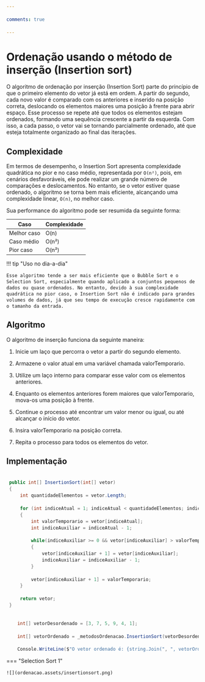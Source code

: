 ```yaml
---

comments: true

---
```


# **Ordenação usando o método de inserção (Insertion sort)**

O algoritmo de ordenação por inserção (Insertion Sort) parte do princípio de que o primeiro elemento do vetor já está em ordem. A partir do segundo, cada novo valor é comparado com os anteriores e inserido na posição correta, deslocando os elementos maiores uma posição à frente para abrir espaço. Esse processo se repete até que todos os elementos estejam ordenados, formando uma sequência crescente a partir da esquerda. Com isso, a cada passo, o vetor vai se tornando parcialmente ordenado, até que esteja totalmente organizado ao final das iterações.

## **Complexidade**

Em termos de desempenho, o Insertion Sort apresenta complexidade quadrática no pior e no caso médio, representada por `O(n²)`, pois, em cenários desfavoráveis, ele pode realizar um grande número de comparações e deslocamentos. No entanto, se o vetor estiver quase ordenado, o algoritmo se torna bem mais eficiente, alcançando uma complexidade linear, `O(n)`, no melhor caso.

Sua performance do algoritmo pode ser resumida da seguinte forma:

| Caso         | Complexidade |
|--------------|--------------|
| Melhor caso  | O(n)         |
| Caso médio   | O(n²)        |
| Pior caso    | O(n²)        |

!!! tip "Uso no dia-a-dia"

    Esse algoritmo tende a ser mais eficiente que o Bubble Sort e o Selection Sort, especialmente quando aplicado a conjuntos pequenos de dados ou quase ordenados. No entanto, devido à sua complexidade quadrática no pior caso, o Insertion Sort não é indicado para grandes volumes de dados, já que seu tempo de execução cresce rapidamente com o tamanho da entrada.

## **Algoritmo**

O algoritmo de inserção funciona da seguinte maneira:

1. Inicie um laço que percorra o vetor a partir do segundo elemento.

2. Armazene o valor atual em uma variável chamada valorTemporario.

3. Utilize um laço interno para comparar esse valor com os elementos anteriores.

4. Enquanto os elementos anteriores forem maiores que valorTemporario, mova-os uma posição à frente.

5. Continue o processo até encontrar um valor menor ou igual, ou até alcançar o início do vetor.

6. Insira valorTemporario na posição correta.

7. Repita o processo para todos os elementos do vetor.

## **Implementação**

```csharp

 public int[] InsertionSort(int[] vetor)
 {
     int quantidadeElementos = vetor.Length;

     for (int indiceAtual = 1; indiceAtual < quantidadeElementos; indiceAtual++)
     {
         int valorTemporario = vetor[indiceAtual];
         int indiceAuxiliar = indiceAtual - 1;

         while(indiceAuxiliar >= 0 && vetor[indiceAuxiliar] > valorTemporario)
         {
             vetor[indiceAuxiliar + 1] = vetor[indiceAuxiliar];
             indiceAuxiliar = indiceAuxiliar - 1;
         }

         vetor[indiceAuxiliar + 1] = valorTemporario;
     }

     return vetor;
 }

```

```csharp

    int[] vetorDesordenado = [3, 7, 5, 9, 4, 1];

    int[] vetorOrdenado = _metodosOrdenacao.InsertionSort(vetorDesordenado);

    Console.WriteLine($"O vetor ordenado é: {string.Join(", ", vetorOrdenado)}.");

```

=== "Selection Sort 1"

    ![](ordenacao.assets/insertionsort.png)
